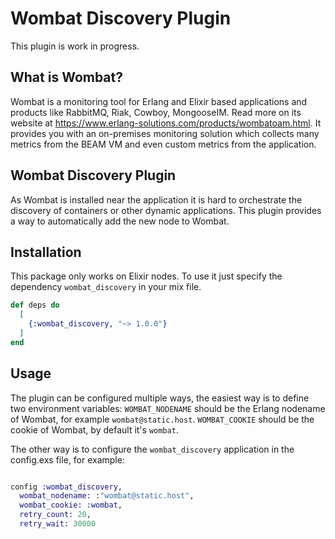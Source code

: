 # Wombat Discovery Plugin

This plugin is work in progress.

## What is Wombat?

Wombat is a monitoring tool for Erlang and Elixir based applications and products like RabbitMQ, Riak, Cowboy, MongooseIM. Read more on its website at https://www.erlang-solutions.com/products/wombatoam.html. It provides you with an on-premises monitoring solution which collects many metrics from the BEAM VM and even custom metrics from the application.

## Wombat Discovery Plugin

As Wombat is installed near the application it is hard to orchestrate the discovery of containers or other dynamic applications. This plugin provides a way to automatically add the new node to Wombat. 

## Installation

This package only works on Elixir nodes. To use it just specify the dependency `wombat_discovery` in your mix file. 

```elixir
def deps do
  [
    {:wombat_discovery, "~> 1.0.0"}
  ]
end
```

## Usage

The plugin can be configured multiple ways, the easiest way is to define two environment variables: 
`WOMBAT_NODENAME` should be the Erlang nodename of Wombat, for example `wombat@static.host`. 
`WOMBAT_COOKIE` should be the cookie of Wombat, by default it's `wombat`. 

The other way is to configure the `wombat_discovery` application in the config.exs file, for example: 

```elixir

config :wombat_discovery,
  wombat_nodename: :"wombat@static.host",
  wombat_cookie: :wombat,
  retry_count: 20,
  retry_wait: 30000
  
  ```
